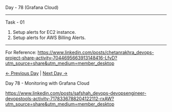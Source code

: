 Day - 78 (Grafana Cloud)

---

Task - 01

1. Setup alerts for EC2 instance.
2. Setup alerts for AWS Billing Alerts.

---

For Reference: https://www.linkedin.com/posts/chetanrakhra_devops-project-share-activity-7044695663913148416-LfvD?utm_source=share&utm_medium=member_desktop

[← Previous Day](../day77/README.md) | [Next Day →](../day79/README.md)

Day 78 - Monitoring with Grafana Cloud

https://www.linkedin.com/posts/safshah_devops-devopsengineer-devopstools-activity-7178336788204122112-rxAW?utm_source=share&utm_medium=member_desktop